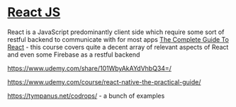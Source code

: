 # [React JS](https://reactjs.org/)
React is a JavaScript predominantly client side which require some sort of restful backend to communicate with for most apps
[The Complete Guide To React](https://www.udemy.com/course/react-the-complete-guide-incl-redux/) - this course covers quite a decent array of relevant aspects of React and even some Firebase as a restful backend

https://www.udemy.com/share/101WbyAkAYdVhbQ34=/

https://www.udemy.com/course/react-native-the-practical-guide/

https://tympanus.net/codrops/ - a bunch of examples
